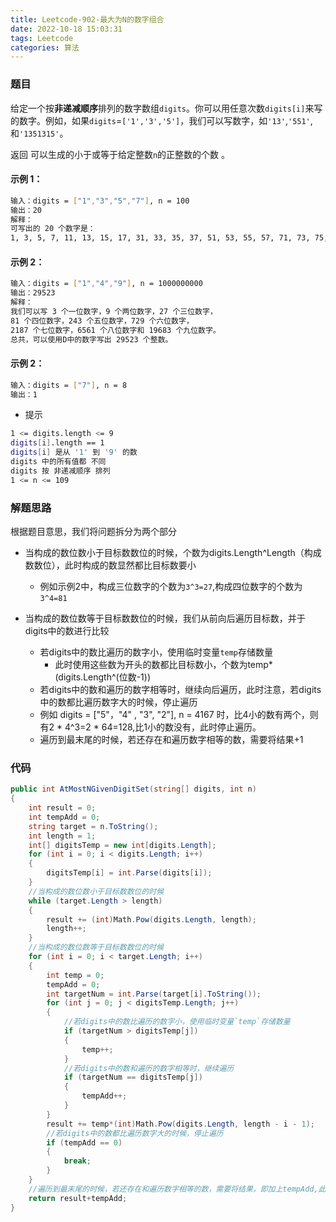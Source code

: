 ```yaml
---
title: Leetcode-902-最大为N的数字组合
date: 2022-10-18 15:03:31
tags: Leetcode
categories: 算法
---
```


### 题目
给定一个按**非递减顺序**排列的数字数组`digits`。你可以用任意次数`digits[i]`来写的数字。例如，如果`digits`=`['1','3','5']`，我们可以写数字，如`'13'`,`'551'`, 和`'1351315'`。

返回 可以生成的小于或等于给定整数`n`的正整数的个数 。

<!--more-->

#### 示例 1：
~~~bash
输入：digits = ["1","3","5","7"], n = 100
输出：20
解释：
可写出的 20 个数字是：
1, 3, 5, 7, 11, 13, 15, 17, 31, 33, 35, 37, 51, 53, 55, 57, 71, 73, 75, 77.
~~~

#### 示例 2：
~~~bash
输入：digits = ["1","4","9"], n = 1000000000
输出：29523
解释：
我们可以写 3 个一位数字，9 个两位数字，27 个三位数字，
81 个四位数字，243 个五位数字，729 个六位数字，
2187 个七位数字，6561 个八位数字和 19683 个九位数字。
总共，可以使用D中的数字写出 29523 个整数。
~~~

#### 示例 2：
~~~bash
输入：digits = ["7"], n = 8
输出：1
~~~

- 提示
~~~bash
1 <= digits.length <= 9
digits[i].length == 1
digits[i] 是从 '1' 到 '9' 的数
digits 中的所有值都 不同 
digits 按 非递减顺序 排列
1 <= n <= 109
~~~

### 解题思路
根据题目意思，我们将问题拆分为两个部分
- 当构成的数位数小于目标数数位的时候，个数为digits.Length^Length（构成数数位），此时构成的数显然都比目标数要小
    - 例如示例2中，构成三位数字的个数为`3^3=27`,构成四位数字的个数为`3^4=81`

- 当构成的数位数等于目标数数位的时候，我们从前向后遍历目标数，并于digits中的数进行比较
    - 若digits中的数比遍历的数字小，使用临时变量`temp`存储数量
        - 此时使用这些数为开头的数都比目标数小，个数为temp*(digits.Length^(位数-1))
    - 若digits中的数和遍历的数字相等时，继续向后遍历，此时注意，若digits中的数都比遍历数字大的时候，停止遍历
    - 例如  digits = ["5"，"4" , "3", "2"],  n = 4167 时，比4小的数有两个，则有2 * 4^3=2 * 64=128,比1小的数没有，此时停止遍历。
    - 遍历到最末尾的时候，若还存在和遍历数字相等的数，需要将结果+1

### 代码
~~~C#
public int AtMostNGivenDigitSet(string[] digits, int n) 
{
    int result = 0;
    int tempAdd = 0;
    string target = n.ToString();
    int length = 1;
    int[] digitsTemp = new int[digits.Length];
    for (int i = 0; i < digits.Length; i++)
    {
        digitsTemp[i] = int.Parse(digits[i]);
    }
    //当构成的数位数小于目标数数位的时候
    while (target.Length > length) 
    {
        result += (int)Math.Pow(digits.Length, length);
        length++;
    }
    //当构成的数位数等于目标数数位的时候
    for (int i = 0; i < target.Length; i++)
    {
        int temp = 0;
        tempAdd = 0;
        int targetNum = int.Parse(target[i].ToString());
        for (int j = 0; j < digitsTemp.Length; j++)
        {
            //若digits中的数比遍历的数字小，使用临时变量`temp`存储数量
            if (targetNum > digitsTemp[j]) 
            {
                temp++;
            }
            //若digits中的数和遍历的数字相等时，继续遍历
            if (targetNum == digitsTemp[j]) 
            {
                tempAdd++;
            }
        }
        result += temp*(int)Math.Pow(digits.Length, length - i - 1);
        //若digits中的数都比遍历数字大的时候，停止遍历
        if (tempAdd == 0) 
        {
            break;
        }                
    }
    //遍历到最末尾的时候，若还存在和遍历数字相等的数，需要将结果，即加上tempAdd,此时tempAdd为1
    return result+tempAdd;
}
~~~
    